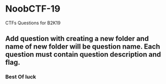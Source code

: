 # NoobCTF-19
CTFs Questions for B2K19

## Add question with creating a new folder and name of new folder will be question name. Each question must contain question description and flag.

### Best Of luck
